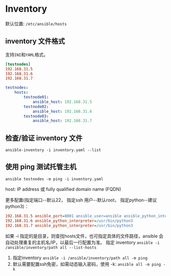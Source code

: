 # Inventory

默认位置: `/etc/ansible/hosts`

## inventory 文件格式

支持`INI`和`YAML`格式。

```ini
[testnodes]
192.168.31.5
192.168.31.6
192.168.31.7
```

```yaml
testnodes:
    hosts:
        testnode01:
            ansible_host: 192.168.31.5
        testnode02:
            ansible_host: 192.168.31.6
        testnode03:
            ansible_host: 192.168.31.7
```

## 检查/验证 inventory 文件

`ansible-inventory -i inventory.yaml --list`

## 使用 ping 测试托管主机

`ansible testnodes -m ping -i inventory.yaml`

host: IP address 或 fully qualified domain name (FQDN)


更多配置(指定端口--默认22， 指定ssh 用户--默认root， 指定python--建议python3)：

```ini
192.168.31.5 ansible_port=8001 ansible_user=ansible ansible_python_interpreter=/usr/bin/python3
192.168.31.6 ansible_python_interpreter=/usr/bin/python3
192.168.31.7 ansible_python_interpreter=/usr/bin/python3
```

如果 -i 指定的是目录，则查找hosts文件，也可指定具体的文件路径，ansible 会自动处理重复的主机名/IP，以最后一行配置为准。
指定 inventory `ansible -i /ansible/inventory/path all --list-hosts`

1. 指定inventory `ansible -i /ansible/inventory/path all -m ping`
2. 默认需要配置ssh免密，如需动态输入密码，使用 -k: `ansible all -m ping -k`